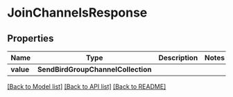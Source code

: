 # JoinChannelsResponse


## Properties
Name | Type | Description | Notes
------------ | ------------- | ------------- | -------------
**value** | **SendBirdGroupChannelCollection** |  | 

[[Back to Model list]](../README.md#documentation-for-models) [[Back to API list]](../README.md#documentation-for-api-endpoints) [[Back to README]](../README.md)


